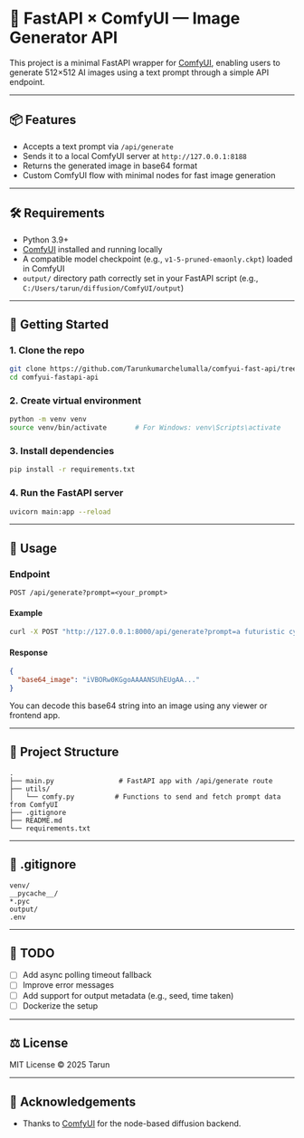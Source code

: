
# 🧠 FastAPI × ComfyUI — Image Generator API

This project is a minimal FastAPI wrapper for [ComfyUI](https://github.com/comfyanonymous/ComfyUI), enabling users to generate 512×512 AI images using a text prompt through a simple API endpoint.

---

## 📦 Features

- Accepts a text prompt via `/api/generate`
- Sends it to a local ComfyUI server at `http://127.0.0.1:8188`
- Returns the generated image in base64 format
- Custom ComfyUI flow with minimal nodes for fast image generation

---

## 🛠️ Requirements

- Python 3.9+
- [ComfyUI](https://github.com/comfyanonymous/ComfyUI) installed and running locally
- A compatible model checkpoint (e.g., `v1-5-pruned-emaonly.ckpt`) loaded in ComfyUI
- `output/` directory path correctly set in your FastAPI script (e.g., `C:/Users/tarun/diffusion/ComfyUI/output`)

---

## 🚀 Getting Started

### 1. Clone the repo

```bash
git clone https://github.com/Tarunkumarchelumalla/comfyui-fast-api/tree/main
cd comfyui-fastapi-api
```

### 2. Create virtual environment

```bash
python -m venv venv
source venv/bin/activate       # For Windows: venv\Scripts\activate
```

### 3. Install dependencies

```bash
pip install -r requirements.txt
```

### 4. Run the FastAPI server

```bash
uvicorn main:app --reload
```

---

## 🎯 Usage

### Endpoint

`POST /api/generate?prompt=<your_prompt>`

#### Example

```bash
curl -X POST "http://127.0.0.1:8000/api/generate?prompt=a futuristic cyberpunk street with dog"
```

#### Response

```json
{
  "base64_image": "iVBORw0KGgoAAAANSUhEUgAA..."
}
```

You can decode this base64 string into an image using any viewer or frontend app.

---

## 🧠 Project Structure

```
.
├── main.py                # FastAPI app with /api/generate route
├── utils/
│   └── comfy.py          # Functions to send and fetch prompt data from ComfyUI
├── .gitignore
├── README.md
└── requirements.txt
```

---

## 🧾 .gitignore

```gitignore
venv/
__pycache__/
*.pyc
output/
.env
```

---

## 🧪 TODO

- [ ] Add async polling timeout fallback
- [ ] Improve error messages
- [ ] Add support for output metadata (e.g., seed, time taken)
- [ ] Dockerize the setup

---

## ⚖️ License

MIT License © 2025 Tarun

---

## 🙌 Acknowledgements

- Thanks to [ComfyUI](https://github.com/comfyanonymous/ComfyUI) for the node-based diffusion backend.

